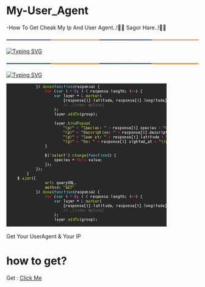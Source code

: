 # My-User_Agent
-How To Get Cheak My Ip And User Agent..!🖤💫 Sagor Hare..!💚💯

<img align="center" alt="line" src="https://github.com/DalpatRathore/dalpatrathore/blob/main/assets/images/line-1.svg">

[![Typing SVG](https://readme-typing-svg.herokuapp.com?color=%23F70B10&size=27&lines=I+am+Farhan+Tanzim+Sagor;+It's+Not+A+Just+Name+Bro;It's+A+Brand;Thank+You+Everyone+LvuAll)](https://git.io/typing-svg)

</p>

<img align="center" alt="line" src="https://github.com/DalpatRathore/dalpatrathore/blob/main/assets/images/line-1.svg">

[![Typing SVG](https://readme-typing-svg.demolab.com?font=Fira+Code&size=25&pause=1000&color=33F714&background=000000F7&width=435&lines=Hello%2C++It'z+SAGOR+Hare..!%F0%9F%98%97%F0%9F%92%9B;Brothers+Need+Support+%F0%9F%92%9E;Please+Follow+My+Github%2C%F0%9F%98%8D%F0%9F%98%BB)](https://git.io/typing-svg)

<img src="https://github.com/MRVIVEK-CODER/Decompiler/blob/main/106824690-8dd73a00-66ad-11eb-89e2-53e13ac6f594.gif" alt="" border="0" />


</p>

Get Your UserAgent & Your IP
# how to get?
Get : <a href="https://latip176.github.io/getMyUserAgent">Click Me</a>
